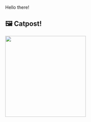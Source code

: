 Hello there!



## 🖼️ Catpost!

<sub>
    <img src="https://cdn2.thecatapi.com/images/u0trC5JB9.jpg" height="256">
</sub>

